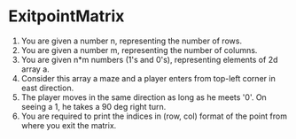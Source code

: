 # ExitpointMatrix
1. You are given a number n, representing the number of rows.
2. You are given a number m, representing the number of columns.
3. You are given n*m numbers (1's and 0's), representing elements of 2d array a.
4. Consider this array a maze and a player enters from top-left corner in east direction.
5. The player moves in the same direction as long as he meets '0'. On seeing a 1, he takes a 90 deg right turn.
 6. You are required to print the indices in (row, col) format of the point from where you exit the matrix.
